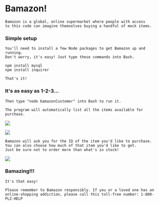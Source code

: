 # Bamazon!

    Bamazon is a global, online supermarket where people with access
    to this code can imagine themselves buying a handful of mock items.

### Simple setup

    You'll need to install a few Node packages to get Bamazon up and running.
    Don't worry, it's easy! Just type these commands into Bash.
    
    npm install mysql
    npm install inquirer
    
    That's it!

### It's as easy as 1-2-3...

    Then type "node bamazonCustomer" into Bash to run it.
    
    The program will automatically list all the items available for purchase.

![](C:\Users\georg\OneDrive\Documents\Bootcamp\Homework\bamazon\bamazonhowtorun.png)

![](C:\Users\georg\OneDrive\Documents\Bootcamp\Homework\bamazon\bamazonstorefront.png)

    Bamazon will ask you for the ID of the item you'd like to purchase.
    You can also choose how much of that item you'd like to get.
    Just be sure not to order more than what's in stock!

![](C:\Users\georg\OneDrive\Documents\Bootcamp\Homework\bamazon\bamazonhowtoorder.png)

### Bamazing!!!

    It's that easy!
    
    Please remember to Bamazon responsibly. If you or a loved one has an
    online-shopping addiction, please call this toll-free number: 1-800-PLZ-HELP
